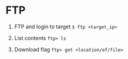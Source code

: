 # FTP

1) FTP and login to target
    `$ ftp <target_ip>`

2) List contents
    `ftp> ls`

3) Download flag
    `ftp> get <location/of/file>`